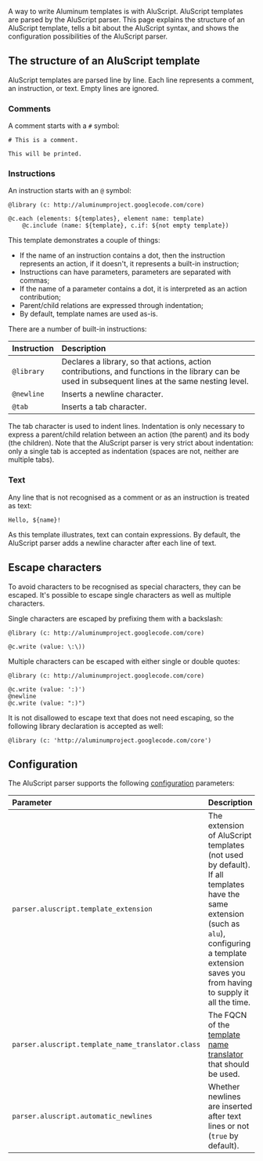 A way to write Aluminum templates is with AluScript. AluScript templates are parsed by the AluScript parser. This page explains the structure of an AluScript template, tells a bit about the AluScript syntax, and shows the configuration possibilities of the AluScript parser.

## The structure of an AluScript template ##

AluScript templates are parsed line by line. Each line represents a comment, an instruction, or text. Empty lines are ignored.

### Comments ###

A comment starts with a `#` symbol:

```
# This is a comment.

This will be printed.
```

### Instructions ###

An instruction starts with an `@` symbol:

```
@library (c: http://aluminumproject.googlecode.com/core)

@c.each (elements: ${templates}, element name: template)
	@c.include (name: ${template}, c.if: ${not empty template})
```

This template demonstrates a couple of things:

  * If the name of an instruction contains a dot, then the instruction represents an action, if it doesn't, it represents a built-in instruction;
  * Instructions can have parameters, parameters are separated with commas;
  * If the name of a parameter contains a dot, it is interpreted as an action contribution;
  * Parent/child relations are expressed through indentation;
  * By default, template names are used as-is.

There are a number of built-in instructions:

|Instruction|Description|
|:----------|:----------|
|`@library` |Declares a library, so that actions, action contributions, and functions in the library can be used in subsequent lines at the same nesting level.|
|`@newline` |Inserts a newline character.|
|`@tab`     |Inserts a tab character.|

The tab character is used to indent lines. Indentation is only necessary to express a parent/child relation between an action (the parent) and its body (the children). Note that the AluScript parser is very strict about indentation: only a single tab is accepted as indentation (spaces are not, neither are multiple tabs).

### Text ###

Any line that is not recognised as a comment or as an instruction is treated as text:

```
Hello, ${name}!
```

As this template illustrates, text can contain expressions. By default, the AluScript parser adds a newline character after each line of text.

## Escape characters ##

To avoid characters to be recognised as special characters, they can be escaped. It's possible to escape single characters as well as multiple characters.

Single characters are escaped by prefixing them with a backslash:

```
@library (c: http://aluminumproject.googlecode.com/core)

@c.write (value: \:\))
```

Multiple characters can be escaped with either single or double quotes:

```
@library (c: http://aluminumproject.googlecode.com/core)

@c.write (value: ':)')
@newline
@c.write (value: ":)")
```

It is not disallowed to escape text that does not need escaping, so the following library declaration is accepted as well:

```
@library (c: 'http://aluminumproject.googlecode.com/core')
```

## Configuration ##

The AluScript parser supports the following [configuration](Configuration.md) parameters:

|Parameter|Description|
|:--------|:----------|
|`parser.aluscript.template_extension`|The extension of AluScript templates (not used by default). If all templates have the same extension (such as `alu`), configuring a template extension saves you from having to supply it all the time.|
|`parser.aluscript.template_name_translator.class`|The FQCN of the [template name translator](http://docs.aluminumproject.googlecode.com/hg/api/com/googlecode/aluminumproject/parsers/TemplateNameTranslator.html) that should be used.|
|`parser.aluscript.automatic_newlines`|Whether newlines are inserted after text lines or not (`true` by default).|